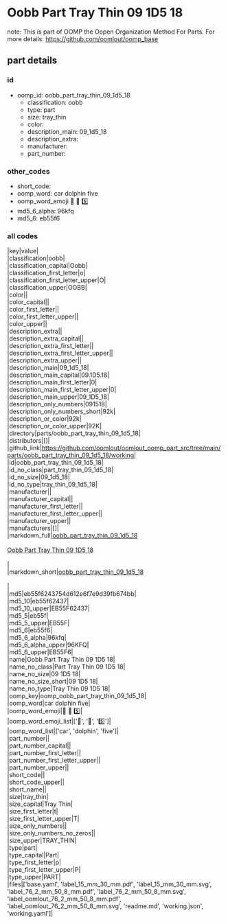 # Oobb Part Tray Thin 09 1D5 18  

note: This is part of OOMP the Oopen Organization Method For Parts. For more details: https://github.com/oomlout/oomp_base

##  part details





### id
* oomp_id: oobb_part_tray_thin_09_1d5_18
  * classification: oobb
  * type: part
  * size: tray_thin
  * color: 
  * description_main: 09_1d5_18
  * description_extra: 
  * manufacturer: 
  * part_number: 

### other_codes
* short_code: 
* oomp_word: car dolphin five
* oomp_word_emoji :car: :dolphin: :five:
* md5_6_alpha: 96kfq
* md5_6: eb55f6

### all codes 
|key|value|  
|classification|oobb|  
|classification_capital|Oobb|  
|classification_first_letter|o|  
|classification_first_letter_upper|O|  
|classification_upper|OOBB|  
|color||  
|color_capital||  
|color_first_letter||  
|color_first_letter_upper||  
|color_upper||  
|description_extra||  
|description_extra_capital||  
|description_extra_first_letter||  
|description_extra_first_letter_upper||  
|description_extra_upper||  
|description_main|09_1d5_18|  
|description_main_capital|09.1D5.18|  
|description_main_first_letter|0|  
|description_main_first_letter_upper|0|  
|description_main_upper|09_1D5_18|  
|description_only_numbers|091518|  
|description_only_numbers_short|92k|  
|description_or_color|92k|  
|description_or_color_upper|92K|  
|directory|parts/oobb_part_tray_thin_09_1d5_18|  
|distributors|[]|  
|github_link|https://github.com/oomlout/oomlout_oomp_part_src/tree/main/parts/oobb_part_tray_thin_09_1d5_18/working|  
|id|oobb_part_tray_thin_09_1d5_18|  
|id_no_class|part_tray_thin_09_1d5_18|  
|id_no_size|09_1d5_18|  
|id_no_type|tray_thin_09_1d5_18|  
|manufacturer||  
|manufacturer_capital||  
|manufacturer_first_letter||  
|manufacturer_first_letter_upper||  
|manufacturer_upper||  
|manufacturers|[]|  
|markdown_full|[oobb_part_tray_thin_09_1d5_18](https://github.com/oomlout/oomlout_oomp_part_src/tree/main/parts/oobb_part_tray_thin_09_1d5_18/working)<br>[](https://github.com/oomlout/oomlout_oomp_part_src/tree/main/parts/oobb_part_tray_thin_09_1d5_18/working)<br>[Oobb Part Tray Thin 09 1D5 18](https://github.com/oomlout/oomlout_oomp_part_src/tree/main/parts/oobb_part_tray_thin_09_1d5_18/working)<br><br>|  
|markdown_short|[oobb_part_tray_thin_09_1d5_18](https://github.com/oomlout/oomlout_oomp_part_src/tree/main/parts/oobb_part_tray_thin_09_1d5_18/working)<br><br>|  
|md5|eb55f6243754d612e6f7e9d39fb674bb|  
|md5_10|eb55f62437|  
|md5_10_upper|EB55F62437|  
|md5_5|eb55f|  
|md5_5_upper|EB55F|  
|md5_6|eb55f6|  
|md5_6_alpha|96kfq|  
|md5_6_alpha_upper|96KFQ|  
|md5_6_upper|EB55F6|  
|name|Oobb Part Tray Thin 09 1D5 18|  
|name_no_class|Part Tray Thin 09 1D5 18|  
|name_no_size|09 1D5 18|  
|name_no_size_short|09 1D5 18|  
|name_no_type|Tray Thin 09 1D5 18|  
|oomp_key|oomp_oobb_part_tray_thin_09_1d5_18|  
|oomp_word|car dolphin five|  
|oomp_word_emoji|:car: :dolphin: :five:|  
|oomp_word_emoji_list|[':car:', ':dolphin:', ':five:']|  
|oomp_word_list|['car', 'dolphin', 'five']|  
|part_number||  
|part_number_capital||  
|part_number_first_letter||  
|part_number_first_letter_upper||  
|part_number_upper||  
|short_code||  
|short_code_upper||  
|short_name||  
|size|tray_thin|  
|size_capital|Tray Thin|  
|size_first_letter|t|  
|size_first_letter_upper|T|  
|size_only_numbers||  
|size_only_numbers_no_zeros||  
|size_upper|TRAY_THIN|  
|type|part|  
|type_capital|Part|  
|type_first_letter|p|  
|type_first_letter_upper|P|  
|type_upper|PART|  
|files|['base.yaml', 'label_15_mm_30_mm.pdf', 'label_15_mm_30_mm.svg', 'label_76_2_mm_50_8_mm.pdf', 'label_76_2_mm_50_8_mm.svg', 'label_oomlout_76_2_mm_50_8_mm.pdf', 'label_oomlout_76_2_mm_50_8_mm.svg', 'readme.md', 'working.json', 'working.yaml']|  

